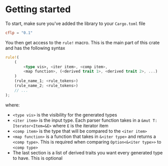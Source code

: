 # Getting started

To start, make sure you've added the library to your `Cargo.toml` file

```toml
cflp = "0.1"
```

You then get access to the `rule!` macro. This is the main part of this crate and has the following syntax

```rust
rule!(
    (
        <type vis>, <iter item>, <comp item>,
        <map function>, (<derived trait 1>, <derived trait 2>, ...)
    )
    (rule_name_1; <rule_tokens>)
    (rule_name_2; <rule_tokens>)
    // ...
);
```

where:
- `<type vis>` is the visibility for the generated types
- `<iter item>` is the input type. Each parser function takes in a `&mut T: Iterator<Item=&E>` where `E` is the iterator item
- `<comp item>` is the type that will be compared to the `<iter item>`
- `<map function>` is a function that takes in `&<iter type>` and returns a `<comp type>`. This is required when comparing `Option<&<iter type>>` to `<comp type>`
- The last section is a list of derived traits you want every generated type to have. This is optional

